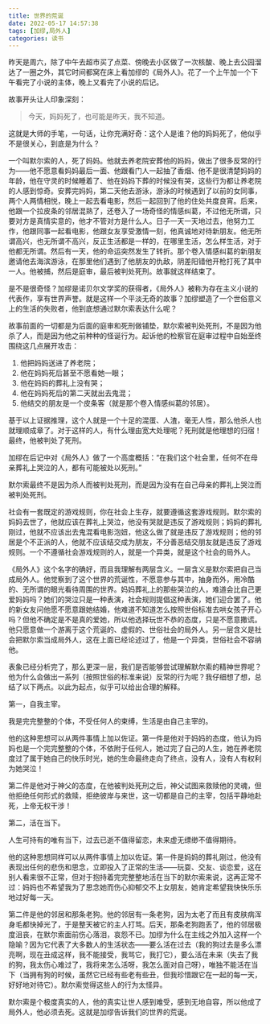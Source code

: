 ```yaml
---
title: 世界的荒诞
date: 2022-05-17 14:57:38
tags: [加缪,局外人]
categories: 读书
---
```

昨天是周六，除了中午去超市买了点菜、傍晚去小区做了一次核酸、晚上去公园溜达了一圈之外，其它时间都窝在床上看加缪的《局外人》。花了一个上午加一个下午看完了小说的主体，晚上又看完了小说的后记。

故事开头让人印象深刻：

> 今天，妈妈死了，也可能是昨天，我不知道。

这就是大师的手笔，一句话，让你充满好奇：这个人是谁？他的妈妈死了，他似乎不是很关心，到底是为什么？

一个叫默尔索的人，死了妈妈。他就去养老院安葬他的妈妈，做出了很多反常的行为——他不愿意看妈妈最后一面、他跟看门人一起抽了香烟、他不是很清楚妈妈的年龄，他在守灵的时候睡着了、他在妈妈下葬的时候没有哭，这些行为都让养老院的人感到惊奇。安葬完妈妈，第二天他去游泳，游泳的时候遇到了以前的女同事，两个人两情相悦，晚上一起去看电影，然后一起回到了他的住处共度良宵。后来，他跟一个拉皮条的邻居混熟了，还卷入了一场奇怪的情感纠葛，不过他无所谓，只要对方是真情实意的，他才不管对方是什么人。日子一天一天地过去，他努力工作，他跟同事一起看电影，他跟女友享受激情一刻，他真诚地对待新朋友。他无所谓高兴，也无所谓不高兴，反正生活都是一样的，在哪里生活，怎么样生活，对于他都无所谓。然后有一天，他的命运突然发生了转折。那个卷入情感纠葛的新朋友邀请他去海滨游泳，在那里他们遇到了他朋友的仇敌，阴差阳错他开枪打死了其中一人。他被捕，然后是庭审，最后被判处死刑。故事就这样结束了。

是不是很奇怪？加缪是诺贝尔文学奖的获得者，《局外人》被称为存在主义小说的代表作，享有世界声誉。就是这样一个平淡无奇的故事？加缪塑造了一个世俗意义上的生活的失败者，他到底想通过默尔索表达什么呢？

故事前面的一切都是为后面的庭审和死刑做铺垫，默尔索被判处死刑，不是因为他杀了人，而是因为他之前种种的怪诞行为。起诉他的检察官在庭审过程中自始至终围绕这几点展开攻击：

1. 他把妈妈送进了养老院；
2. 他在妈妈死后甚至不愿看她一眼；
3. 他在妈妈的葬礼上没有哭；
4. 他在妈妈死后的第二天就出去鬼混；
5. 他结交的朋友是一个皮条客（就是那个卷入情感纠葛的邻居）。

基于以上证据推理，这个人就是一个十足的混蛋、人渣，毫无人性，那么他杀人也就理顺成章了。对于这样的人，有什么理由宽大处理呢？死刑就是他理想的归宿！最终，他被判处了死刑。

加缪在后记中对《局外人》做了一个高度概括：“在我们这个社会里，任何不在母亲葬礼上哭泣的人，都有可能被处以死刑。”

默尔索最终不是因为杀人而被判处死刑，而是因为没有在自己母亲的葬礼上哭泣而被判处死刑。

社会有一套既定的游戏规则，你在社会上生存，就要遵循这套游戏规则。默尔索的妈妈去世了，他就应该在葬礼上哭泣，他没有哭就是违反了游戏规则；妈妈的葬礼刚过，他就不应该出去鬼混看电影泡妞，他这么做了就是违反了游戏规则；他的邻居是个不正派的人，他就不应该结交成为朋友，不分善恶结交朋友就是违反了游戏规则。一个不遵循社会游戏规则的人，就是一个异类，就是这个社会的局外人。

《局外人》这个名字的确好，而且我理解有两层含义。一层含义是默尔索把自己当成局外人。他觉察到了这个世界的荒诞性，不愿意参与其中，抽身而外，用冷酷的、无所谓的眼光看待周围的世界。妈妈葬礼上的那些哭泣的人，难道会比自己更爱妈妈吗？她们的哭泣只是一种表演，社会规则提倡这种表演，她们迎合罢了。他的新女友问他愿不愿意跟她结婚，他难道不知道怎么按照世俗标准去哄女孩子开心吗？但他不确定是不是真的爱她，所以他选择玩世不恭的态度，只是不愿意撒谎。他只愿意做一个游离于这个荒诞的、虚假的、世俗社会的局外人。另一层含义是社会把默尔索当成局外人，这在上面已经论述过了，他是一个异类，世俗社会不容纳他。

表象已经分析完了，那么更深一层，我们是否能够尝试理解默尔索的精神世界呢？他为什么会做出一系列（按照世俗的标准来说）反常的行为呢？我仔细想了想，总结了以下两点。以此为起点，似乎可以给出合理的解释。

第一，自我主宰。

我是完完整整的个体，不受任何人的束缚，生活是由自己主宰的。

他的这种思想可以从两件事情上加以佐证。第一件是他对于妈妈的态度，他认为妈妈也是一个完完整整的个体，不依附于任何人，她过完了自己的人生，她在养老院度过了属于她自己的快乐时光，她的生命最终走向了终点，没有人，没有人有权利为她哭泣！

第二件是他对于神父的态度，在他被判处死刑之后，神父试图来救赎他的灵魂，但他拒绝任何形式的救赎，拒绝彼岸与来世，这一切都是自己的主宰，包括平静地赴死，上帝无权干涉！

第二，活在当下。

人生可持有的唯有当下，过去已逝不值得留恋，未来虚无缥缈不值得期待。

他的这种思想同样可以从两件事情上加以佐证。第一件是妈妈的葬礼刚过，他没有表现出任何的悲伤和思念，立即投入了正常的生活——玩耍、交友、谈恋爱，这在别人看来很不正常，但对于抱持着完完整整地活在当下的默尔索来说，这再正常不过：妈妈也不希望我为了思念她而伤心抑郁交不上女朋友，她肯定希望我快快乐乐地过好每一天。

第二件是他的邻居和那条老狗。他的邻居有一条老狗，因为太老了而且有皮肤病浑身毛都快掉光了，于是整天被它的主人打骂。后天，那条老狗跑丢了，他的邻居极度沮丧，在默尔索面前伤心落泪，哀怨不已。加缪为什么在主线之外加入这样一个隐喻？因为它代表了大多数人的生活状态——要么活在过去（我的狗过去是多么漂亮啊，现在丑成这样，我不能接受，我骂它，我打它），要么活在未来（失去了我的狗，我太伤心难过了，我将来怎么活呀，我怎么面对自己呀），唯独不能活在当下（当拥有狗的时候，虽然它已经有些老有些丑，但我珍惜跟它在一起的每一天，好好地对待它）。默尔索觉得这些人的行为太怪异。

默尔索是个极度真实的人，他的真实让世人感到难受，感到无地自容，所以他成了局外人，他必须去死。这就是加缪告诉我们的世界的荒诞。